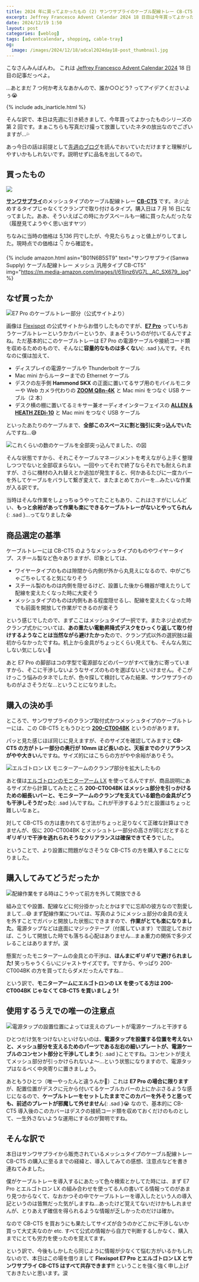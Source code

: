 ```yaml
---
title: 2024 年に買ってよかったもの (2) サンワサプライのケーブル配線トレー CB-CT5
excerpt: Jeffrey Francesco Advent Calendar 2024 18 日目は今年買ってよかったものシリーズの第 2 弾。サンワサプライのケーブル配線トレー CB-CT5 購入に至るまでの経緯と、導入してみての感想、注意点などを書いてみました。
date: 2024/12/19 1:50
layout: post
categories: [weblog]
tags: [adventcalendar, shopping, cable-tray]
og:
  image: /images/2024/12/18/adcal2024day18-post_thumbnail.jpg
---
```


こなさんみんばんわ。
これは [Jeffrey Francesco Advent Calendar 2024][adcal] 18 日目の記事だっぺよ。

…あとまだ 7 つ何か考えなあかんので、誰か○○どう? ってアイデアくださいよぅ😭

[adcal]: https://adventar.org/calendars/10886

{% include ads_inarticle.html %}

そんな訳で、本日は先週に引き続きまして、今年買ってよかったものシリーズの第 2 回です。まぁこちらも写真だけ撮って放置していたネタの放出なのでございますが…💦

あっ今日の話は前提として[先週のブログ][1211]を読んでおいていただけますと理解がしやすいかもしれないです。説明せずに品名を出してるので。

[1211]: /weblog/2024121101/


## 買ったもの

![](/images/2024/12/18/cable-tray.jpg)

<b>[サンワサプライ][sanwa]</b>のメッシュタイプのケーブル配線トレー <b>[CB-CT5][]</b> です。ネジ止めするタイプじゃなくてクランプで取り付けるタイプ。購入日は 7 月 16 日になってました。ああ、そういえばこの時にカグスベールも一緒に買ったんだったな（履歴見てようやく思い出すヤツ）

[sanwa]: https://www.sanwa.co.jp/
[CB-CT5]: https://direct.sanwa.co.jp/ItemPage/CB-CT5

ちなみに当時の価格は 5,136 円でしたが、今見たらちょっと値上がりしてました。現時点での価格は 👇 から確認を。

{% include amazon.html asin="B01N6B5ST9" text="サンワサプライ(Sanwa Supply) ケーブル配線トレー メッシュ 汎用タイプ CB-CT5" img="https://m.media-amazon.com/images/I/61Ijnz6VG7L._AC_SX679_.jpg" %}


## なぜ買ったか

![E7 Pro のケーブルトレー部分（公式サイトより）](/images/2024/12/18/e7pro-tray.jpg)

画像は [Flexispot][] の公式サイトからお借りしたものですが、<b>[E7 Pro][e7pro]</b> っていちおうケーブルトレーというかカバーというか、まぁそういうのが付いてるんですよね。ただ基本的にこのケーブルトレーは E7 Pro の電源ケーブルや接続コード類を収めるためのもので、そんなに**容量的なものは多くない**{: .sad }んです。それなのに僕は加えて、

- ディスプレイの電源ケーブルや Thunderbolt ケーブル
- Mac mini からルーターまでの Ethernet ケーブル
- デスクの左手側 <b>Hammond SKX</b> の正面に置いてるサブ用のモバイルモニターや Web カメラ代わりの <b>[ZOOM Q8n-4K][q8n4k]</b> と Mac mini をつなぐ USB ケーブル（2 本）
- デスク横の棚に置いてるミキサー兼オーディオインターフェイスの <b>[ALLEN & HEATH ZEDi-10][zedi10]</b> と Mac mini をつなぐ USB ケーブル

といったあたりのケーブルまで、**全部このスペースに割と強引に突っ込んでいた**んですね…😅

[flexispot]:  https://www.flexispot.jp/
[e7pro]: https://www.flexispot.jp/e7-pro.html
[q8n4k]: https://zoomcorp.com/ja/jp/video-recorders/video-recorders/q8n-4k/
[zedi10]: https://www.hibino-intersound.co.jp/allen-heath/6484.html

![これくらいの数のケーブルを全部突っ込んでました、の図](/images/2024/12/18/many-cables.jpg)

そんな状態ですから、それこそケーブルマネージメントを考えながら上手く整理しつつでないと全部収まらない。一回やってそれで終了ならそれでも耐えられますが、さらに機材の入れ替えとか追加が発生すると、何かあるたびに一度カバーを外してケーブルをバラして繋ぎ変えて、またまとめてカバーを…みたいな作業が入る訳です。

当時はそんな作業をしょっちゅうやってたこともあり、これはさすがにしんどい、**もっと余裕があって作業も楽にできるケーブルトレーがないとやってられん**{: .sad }…ってなりました😭


## 商品選定の基準

ケーブルトレーには CB-CT5 のようなメッシュタイプのものやワイヤータイプ、スチール製など色々ありますが、印象としては、

- ワイヤータイプのものは隙間から内側が外から丸見えになるので、中がごちゃごちゃしてると気になりそう
- スチール製のものは内側を隠せるけど、設置した後から機器が増えたりして配線を変えたくなった時に大変そう
- メッシュタイプのものは内側もある程度隠せるし、配線を変えたくなった時でも前面を開放して作業ができるのが楽そう

という感じでしたので、まずここはメッシュタイプ一択です。またネジ止め式かクランプ式かについては、**あの重たい電動昇降式デスクをひっくり返して取り付けするようなことは当然ながら避けたかった**ので、クランプ式以外の選択肢は最初からなかったですね。机上から金具がちょっとくらい見えても、そんなん気にしない気にしない🤣

あと E7 Pro の脚部はコの字型で電源部などのパーツがすべて後方に寄っていますから、そこに干渉しないようなサイズのものを選ばないといけません。そこがけっこう悩みのタネでしたが、色々探して検討してみた結果、サンワサプライのものがよさそうだな…ということになりました。


## 購入の決め手

ところで、サンワサプライのクランプ取付式かつメッシュタイプのケーブルトレーには、この CB-CT5 ともうひとつ <b>[200-CT004BK][]</b> というのがあります。

[200-CT004BK]: https://direct.sanwa.co.jp/ItemPage/200-CT004BK

パッと見た感じほぼ同じに見えますが、そのサイズを確認してみますと **CB-CT5 の方がトレー部分の奥行が 10mm ほど長いのと、天板までのクリアランスがやや大きい**んですね。サイズ的にはこちらの方がやや余裕がありそう。

![エルゴトロン LX モニターアームのクランプ部分を拡大したもの](/images/2024/12/18/ergotron-clamp.jpg)

あと僕は[エルゴトロンのモニターアーム LX][lx] を使ってるんですが、商品説明にあるサイズから計算してみたところ **200-CT004BK はメッシュ部分を引っかけるための細長いバーと、モニターアームのクランプを支えている銀色の金具がどうも干渉しそうだった**{: .sad }んですね。これが干渉するようだと設置はちょっと難しいなぁと。

[lx]: https://www.ergotron.com/ja-jp/%E8%A3%BD%E5%93%81/%E8%A3%BD%E5%93%81%E8%A9%B3%E7%B4%B0/45-241

対して CB-CT5 の方は書かれてる寸法がちょっと足りなくて正確な計算はできませんが、仮に 200-CT004BK とメッシュトレー部分の高さが同じだとすると**ギリギリで干渉を逃れられそうなクリアランスは確保できてそう**でした。

ということで、より設置に問題がなさそうな CB-CT5 の方を購入することになりました。


## 購入してみてどうだったか

![配線作業をする時はこうやって前方を外して開放できる](/images/2024/12/18/cb-ct5-open.jpg)

組み立てや設置、配線などに何分掛かったとかはすでに忘却の彼方なので割愛しまして…😅 まず配線作業については、写真のようにメッシュ部分の金具の支えを外すことでガバッと開放した状態にできますので、**作業がとても楽になりました**。電源タップなどは底面にマジックテープ（付属しています）で固定しておけば、こうして開放した時でも落ちる心配はありません…まぁ重力の関係で多少ズレることはありますが。涙

懸案だったモニターアームの金具との干渉は、**ほんまにギリギリで避けられました!** 笑っちゃうくらいにジャストサイズです。ですから、やっぱり 200-CT004BK の方を買ってたらダメだったんですね…

という訳で、**モニターアームにエルゴトロンの LX を使ってる方は 200-CT004BK じゃなくて CB-CT5 を買いましょう!**


## 使用するうえでの唯一の注意点

![電源タップの設置位置によっては支えのプレートが電源ケーブルと干渉する](/images/2024/12/18/plate-cable.jpg)

ひとつだけ気をつけないといけないのは、**電源タップを設置する位置を考えないと、メッシュ部分を支えるためのパーツである左右の細いプレートが、電源ケーブルのコンセント部分と干渉してしまう**{: .sad }ことですね。コンセントが支えてメッシュ部分が引っかけられないよ〜…という状態になりますので、電源タップはなるべく中央寄りに置きましょう。

あともうひとつ（唯一やったんと違うんか🤣）これは **E7 Pro の場合に限ります**が、配置位置がデスクに元から付いてるケーブルカバーの上にかぶさるような感じになるので、**ケーブルトレーをセットしたままでこのカバーを外そうと思っても、前述のプレートが邪魔して外せません**{: .sad }😭 なので、基本的に CB-CT5 導入後のこのカバーはデスクの接続コード類を収めておくだけのものとして、一生外さないような運用にするのが賢明ですね。


## そんな訳で

本日はサンワサプライから販売されているメッシュタイプのケーブル配線トレー CB-CT5 の購入に至るまでの経緯と、導入してみての感想、注意点などを書き連ねてみました。

僕がケーブルトレーを導入するにあたって色々検索とかしてた時には、まず E7 Pro とエルゴトロン LX の組み合わせを使ってる人の書いてる情報ってのがあまり見つからなくて、なおかつその中でケーブルトレーを導入したという人の導入記というのは皆無だった気がしますね…あったけど覚えてないだけかもしれませんが、とりあえず確信を得られるような情報が乏しかったのだけは確か。

なので CB-CT5 を買おうにも果たしてサイズが合うのかどこかに干渉しないか買って大丈夫なのか etc. すべて公式の情報から自力で判断するしかなく、購入までにとても労力を使ったのを覚えてます。

という訳で、今後もしかしたら同じように情報が少なくて悩む方がいるかもしれないので、本日はこの場を借りまして **Flexispot E7 Pro とエルゴトロン LX とサンワサプライ CB-CT5 はすべて共存できます!!** ということを強く強く申し上げておきたいと思います。涙

